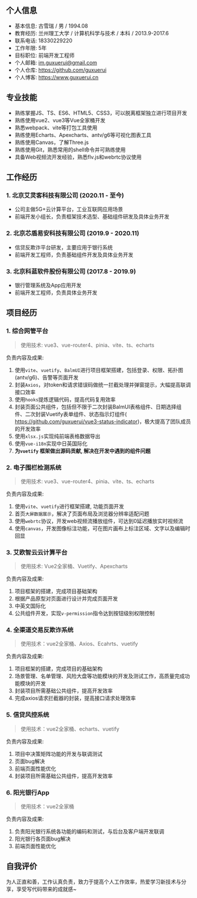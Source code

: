 ## 个人信息

* 基本信息: 古雪瑞 / 男 / 1994.08
* 教育经历: 兰州理工大学 / 计算机科学与技术 / 本科 / 2013.9-2017.6
* 联系电话: 18330229220
* 工作年限: 5年
* 目标职位: 前端开发工程师
* 个人邮箱: im.guxuerui@gmail.com
* 个人仓库: https://github.com/guxuerui
* 个人博客: https://www.guxuerui.cn

## 专业技能

* 熟练掌握JS、TS、ES6、HTML5、CSS3，可以脱离框架独立进行项目开发
* 熟练使用vue2、vue3等Vue全家桶开发
* 熟悉webpack、vite等打包工具使用
* 熟练使用Echarts、Apexcharts、antv/g6等可视化图表工具
* 熟练使用Canvas，了解Three.js
* 熟练使用Git，熟悉常用的shell命令并可熟练使用
* 具备Web视频流开发经验，熟悉flv.js和webrtc协议使用

## 工作经历

### 1. 北京艾灵客科技有限公司 (2020.11 - 至今)

* 公司主做5G+云计算平台，工业互联网应用场景
* 前端开发小组长，负责框架技术选型、基础组件研发及具体业务开发

### 2. 北京芯盾易安科技有限公司 (2019.9 - 2020.11)

* 信贷反欺诈平台研发，主要应用于银行系统
* 前端开发工程师，负责基础组件开发及具体业务开发

### 3. 北京科蓝软件股份有限公司 (2017.8 - 2019.9)

* 银行管理系统及App应用开发
* 前端开发工程师，负责具体业务开发

## 项目经历

### 1. 综合网管平台

> 使用技术: vue3、vue-router4、pinia、vite、ts、echarts

负责内容及成果:

1. 使用`vite`、`vuetify`、`BalmUI`进行项目框架搭建，包括登录、权限、拓扑图(antv/g6)、告警等页面开发
2. 封装`Axios`，对token和请求错误码做统一拦截处理并弹窗提示，大幅提高联调接口效率
3. 使用`hooks`提炼逻辑代码，提高代码复用效率
4. 封装页面公共组件，包括但不限于二次封装BalmUI表格组件、日期选择组件、二次封装Vuetify表单组件、状态指示灯组件( https://github.com/guxuerui/vue3-status-indicator)，极大提高了团队成员的开发效率
5. 使用`xlsx.js`实现纯前端表格数据导出
6. 使用`vue-i18n`实现中日英国际化
7. **为`vuetify` 框架做出源码贡献, 解决在开发中遇到的组件问题**

### 2. 电子围栏检测系统

> 使用技术: vue3、vue-router4、pinia、vite、ts、echarts

负责内容及成果:

1. 使用`vite`、`vuetify`进行框架搭建, 功能页面开发
2. 首页`大屏数据展示`，解决了页面布局及浏览器分辨率适配问题
3. 使用`webrtc`协议，开发web视频流播放组件，可达到0延迟播放实时视频流
4. 使用`canvas`，开发图像标注功能，可在图片画布上标注区域、文字以及编辑时回显

### 3. 艾欧智云云计算平台

> 使用技术: Vue2全家桶、Vuetify、Apexcharts

负责内容及成果:

1. 项目框架的搭建，完成项目基础架构
2. 根据产品原型对页面进行设计并完成页面开发
3. 中英文国际化
4. 公共组件开发，实现`v-permission`指令达到按钮级别权限控制

### 4. 全渠道交易反欺诈系统

> 使用技术：vue2全家桶、Axios、Ecahrts、vuetify

负责内容及成果:

1. 项目框架的搭建，完成项目的基础架构
2. 场景管理、名单管理、风险大盘等功能模块的开发及测试工作，高质量完成功能模块的开发
3. 封装项目所需基础公共组件，提高开发效率
4. 完成axios请求拦截器的封装，提高接口请求处理效率

### 5. 信贷风控系统

> 使用技术：vue2全家桶、echarts、vuetify

负责内容及成果:

1. 项目中决策矩阵功能的开发与联调测试
2. 页面bug解决
3. 前端页面性能优化
4. 封装项目所需基础公共组件，提高开发效率

### 6. 阳光银行App

> 使用技术：vue2全家桶

负责内容及成果:

1. 负责阳光银行系统各功能的编码和测试，与后台及客户端开发联调
2. 阳光银行各页面bug解决
3. 前端页面性能优化

## 自我评价

为人正直和善，工作认真负责，致力于提高个人工作效率，热爱学习新技术与分享，享受写代码带来的成就感~
